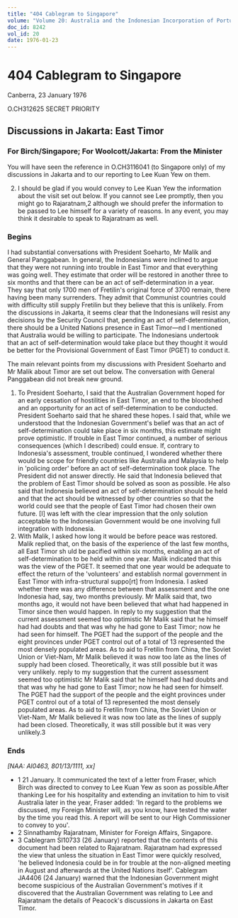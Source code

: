 ```yaml
---
title: "404 Cablegram to Singapore"
volume: "Volume 20: Australia and the Indonesian Incorporation of Portuguese Timor, 1974-1976"
doc_id: 8242
vol_id: 20
date: 1976-01-23
---
```


# 404 Cablegram to Singapore

Canberra, 23 January 1976

O.CH312625 SECRET PRIORITY

## Discussions in Jakarta: East Timor

### For Birch/Singapore; For Woolcott/Jakarta: From the Minister

You will have seen the reference in O.CH3116041 (to Singapore only) of my discussions in Jakarta and to our reporting to Lee Kuan Yew on them.

  2. I should be glad if you would convey to Lee Kuan Yew the information about the visit set out below. If you cannot see Lee promptly, then you might go to Rajaratnam,2 although we should prefer the information to be passed to Lee himself for a variety of reasons. In any event, you may think it desirable to speak to Rajaratnam as well.



### Begins

I had substantial conversations with President Soeharto, Mr Malik and General Panggabean. In general, the Indonesians were inclined to argue that they were not running into trouble in East Timor and that everything was going well. They estimate that order will be restored in another three to six months and that there can be an act of self-determination in a year. They say that only 1700 men of Fretilin's original force of 3700 remain, there having been many surrenders. They admit that Communist countries could with difficulty still supply Fretilin but they believe that this is unlikely. From the discussions in Jakarta, it seems clear that the Indonesians will resist any decisions by the Security Council that, pending an act of self­-determination, there should be a United Nations presence in East Timor—nd I mentioned that Australia would be willing to participate. The Indonesians undertook that an act of self­-determination would take place but they thought it would be better for the Provisional Government of East Timor (PGET) to conduct it.

The main relevant points from my discussions with President Soeharto and Mr Malik about Timor are set out below. The conversation with General Panggabean did not break new ground.

  1. To President Soeharto, I said that the Australian Government hoped for an early cessation of hostilities in East Timor, an end to the bloodshed and an opportunity for an act of self-determination to be conducted. President Soeharto said that he shared these hopes. I said that, while we understood that the Indonesian Government's belief was that an act of self-determination could take place in six months, this estimate might prove optimistic. If trouble in East Timor continued, a number of serious consequences (which I described) could ensue. If, contrary to Indonesia's assessment, trouble continued, I wondered whether there would be scope for friendly countries like Australia and Malaysia to help in 'policing order' before an act of self-determination took place. The President did not answer directly. He said that Indonesia believed that the problem of East Timor should be solved as soon as possible. He also said that Indonesia believed an act of self-determination should be held and that the act should be witnessed by other countries so that the world could see that the people of East Timor had chosen their own future. [I] was left with the clear impression that the only solution acceptable to the Indonesian Government would be one involving full integration with Indonesia.
  2. With Malik, I asked how long it would be before peace was restored. Malik replied that, on the basis of the experience of the last few months, all East Timor sh uld be pacified within six months, enabling an act of self-determination to be held within one year. Malik indicated that this was the view of the PGET. It seemed that one year would be adequate to effect the return of the 'volunteers' and establish normal government in East Timor with infra-structural suppo[rt] from Indonesia. I asked whether there was any difference between that assessment and the one Indonesia had, say, two months previously. Mr Malik said that, two months ago, it would not have been believed that what had happened in Timor since then would happen. In reply to my suggestion that the current assessment seemed too optimistic Mr Malik said that he himself had had doubts and that was why he had gone to East Timor; now he had seen for himself. The PGET had the support of the people and the eight provinces under PGET control out of a total of 13 represented the most densely populated areas. As to aid to Fretilin from China, the Soviet Union or Viet-Nam, Mr Malik believed it was now too late as the lines of supply had been closed. Theoretically, it was still possible but it was very unlikely. reply to my suggestion that the current assessment seemed too optimistic Mr Malik said that he himself had had doubts and that was why he had gone to East Timor; now he had seen for himself. The PGET had the support of the people and the eight provinces under PGET control out of a total of 13 represented the most densely populated areas. As to aid to Fretilin from China, the Soviet Union or Viet-Nam, Mr Malik believed it was now too late as the lines of supply had been closed. Theoretically, it was still possible but it was very unlikely.3



### Ends

_[NAA: Al0463, 801/13/1111, xx]_

  * 1 21 January. It communicated the text of a letter from Fraser, which Birch was directed to convey to Lee Kuan Yew as soon as possible.After thanking Lee for his hospitality and extending an invitation to him to visit Australia later in the year, Fraser added: 'In regard to the problems we discussed, my Foreign Minister will, as you know, have tested the water by the time you read this. A report will be sent to our High Commissioner to convey to you'.
  * 2 Sinnathamby Rajaratnam, Minister for Foreign Affairs, Singapore.
  * 3 Cablegram SI10733 (26 January) reported that the contents of this document had been related to Rajaratnam. Rajaratnam had expressed the view that unless the situation in East Timor were quickly resolved, 'he believed Indonesia could be in for trouble at the non-aligned meeting in August and afterwards at the United Nations itself'. Cablegram JA4406 (24 January) warned that the Indonesian Government might become suspicious of the Australian Government's motives if it discovered that the Australian Government was relating to Lee and Rajaratnam the details of Peacock's discussions in Jakarta on East Timor.


